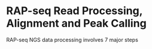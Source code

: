 # RAP-seq Read Processing, Alignment and Peak Calling
RAP-seq NGS data processing involves 7 major steps
